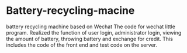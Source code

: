 # Battery-recycling-macine
battery recycling machine based on Wechat
The code for wechat little program. Realized the function of user login, administrator login, viewing the amount of battery, throwing 
battery and exchange for credit.
This includes the code of the front end and test code on the server.

